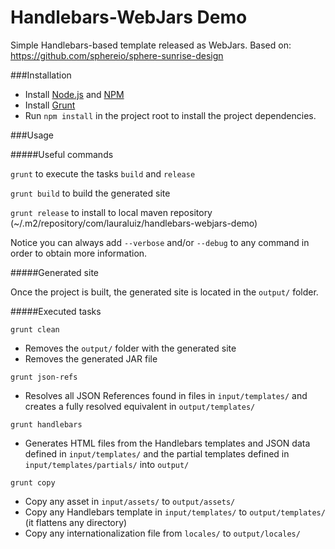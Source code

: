 # Handlebars-WebJars Demo

Simple Handlebars-based template released as WebJars.
Based on: https://github.com/sphereio/sphere-sunrise-design

###Installation

- Install [Node.js](https://nodejs.org/) and [NPM](https://www.npmjs.com/)
- Install [Grunt](http://gruntjs.com/getting-started)
- Run `npm install` in the project root to install the project dependencies.

###Usage

#####Useful commands

`grunt` to execute the tasks `build` and `release`

`grunt build` to build the generated site

`grunt release` to install to local maven repository (~/.m2/repository/com/lauraluiz/handlebars-webjars-demo)

Notice you can always add `--verbose` and/or `--debug` to any command in order to obtain more information.

#####Generated site

Once the project is built, the generated site is located in the `output/` folder.

#####Executed tasks

`grunt clean`
  - Removes the `output/` folder with the generated site
  - Removes the generated JAR file

`grunt json-refs`
  - Resolves all JSON References found in files in `input/templates/` and creates a fully resolved equivalent in `output/templates/`

`grunt handlebars`
  - Generates HTML files from the Handlebars templates and JSON data defined in `input/templates/` and the partial templates defined in `input/templates/partials/` into `output/`

`grunt copy`
  - Copy any asset in `input/assets/` to `output/assets/`
  - Copy any Handlebars template in `input/templates/` to `output/templates/` (it flattens any directory)
  - Copy any internationalization file from `locales/` to `output/locales/`  